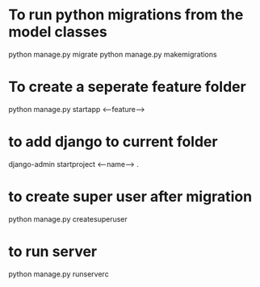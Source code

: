 # To run python migrations from the model classes
python manage.py migrate
python manage.py makemigrations

# To create a seperate feature folder
python manage.py startapp <--feature-->

# to add django to current folder
django-admin startproject <--name--> .

# to create super user after migration
python manage.py createsuperuser

# to run server
python manage.py runserverc
